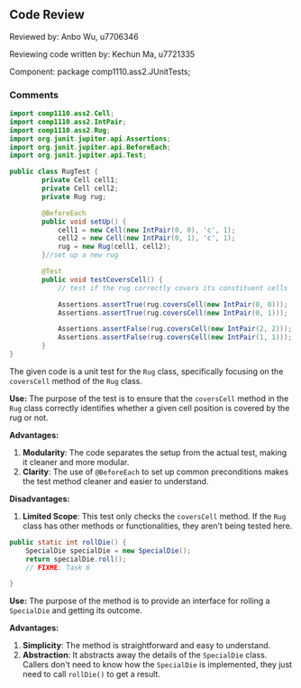 ## Code Review

Reviewed by: Anbo Wu, u7706346

Reviewing code written by: Kechun Ma, u7721335

Component: package comp1110.ass2.JUnitTests; 

### Comments 

```java
import comp1110.ass2.Cell;
import comp1110.ass2.IntPair;
import comp1110.ass2.Rug;
import org.junit.jupiter.api.Assertions;
import org.junit.jupiter.api.BeforeEach;
import org.junit.jupiter.api.Test;

public class RugTest {
        private Cell cell1;
        private Cell cell2;
        private Rug rug;

        @BeforeEach
        public void setUp() {
            cell1 = new Cell(new IntPair(0, 0), 'c', 1);
            cell2 = new Cell(new IntPair(0, 1), 'c', 1);
            rug = new Rug(cell1, cell2);
        }//set up a new rug

        @Test
        public void testCoversCell() {
            // test if the rug correctly covers its constituent cells

            Assertions.assertTrue(rug.coversCell(new IntPair(0, 0)));
            Assertions.assertTrue(rug.coversCell(new IntPair(0, 1)));

            Assertions.assertFalse(rug.coversCell(new IntPair(2, 2)));
            Assertions.assertFalse(rug.coversCell(new IntPair(1, 1)));
        }
}
```


The given code is a unit test for the `Rug` class, specifically focusing on the `coversCell` method of the `Rug` class.

**Use:** The purpose of the test is to ensure that the `coversCell` method in the `Rug` class correctly identifies whether a given cell position is covered by the rug or not.

**Advantages:**

1. **Modularity**: The code separates the setup from the actual test, making it cleaner and more modular.
2. **Clarity**: The use of `@BeforeEach` to set up common preconditions makes the test method cleaner and easier to understand.

**Disadvantages:**

1. **Limited Scope**: This test only checks the `coversCell` method. If the `Rug` class has other methods or functionalities, they aren't being tested here.

```java
public static int rollDie() {
    SpecialDie specialDie = new SpecialDie();
    return specialDie.roll();
    // FIXME: Task 6

}
```

**Use:** The purpose of the method is to provide an interface for rolling a `SpecialDie` and getting its outcome.

**Advantages:**

1. **Simplicity**: The method is straightforward and easy to understand.
2. **Abstraction**: It abstracts away the details of the `SpecialDie` class. Callers don't need to know how the `SpecialDie` is implemented, they just need to call `rollDie()` to get a result.

